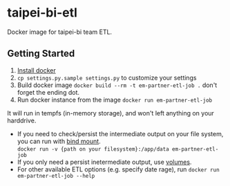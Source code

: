 # taipei-bi-etl
Docker image for taipei-bi team ETL.

## Getting Started
1. [Install docker](https://docs.docker.com/install/)
2. `cp settings.py.sample settings.py` to customize your settings
3. Build docker image `docker build --rm -t em-partner-etl-job .` don't forget the ending dot.
4. Run docker instance from the image `docker run em-partner-etl-job`

It will run in tempfs (in-memory storage), and won't left anything on your harddrive.

* If you need to check/persist the intermediate output on your file system, 
<br>you can run with [bind mount](https://docs.docker.com/storage/bind-mounts/).
<br>`docker run -v {path on your filesystem}:/app/data em-partner-etl-job`
* If you only need a persist inetermediate output, use [volumes](https://docs.docker.com/storage/volumes/).
* For other available ETL options (e.g. specify date rage), run `docker run em-partner-etl-job --help`
